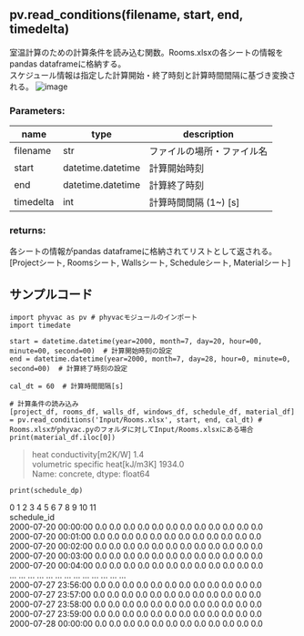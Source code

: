 ## pv.read_conditions(filename, start, end, timedelta)
室温計算のための計算条件を読み込む関数。Rooms.xlsxの各シートの情報をpandas dataframeに格納する。  
スケジュール情報は指定した計算開始・終了時刻と計算時間間隔に基づき変換される。
![image](https://github.com/ShoheiMiyata/phyvac/assets/27459538/704b9aa7-9b7a-4769-a3bb-fa14776a8a17)

### Parameters:
|  name  |  type  | description |
| ---- | ---- | ---- |
|filename|str|ファイルの場所・ファイル名|
|start|datetime.datetime|計算開始時刻|
|end|datetime.datetime|計算終了時刻|
|timedelta|int|計算時間間隔 (1~) \[s] |
  
### returns:
各シートの情報がpandas dataframeに格納されてリストとして返される。
[Projectシート, Roomsシート, Wallsシート, Scheduleシート, Materialシート]

  
## サンプルコード
```
import phyvac as pv # phyvacモジュールのインポート
import timedate

start = datetime.datetime(year=2000, month=7, day=20, hour=00, minute=00, second=00)  # 計算開始時刻の設定
end = datetime.datetime(year=2000, month=7, day=28, hour=0, minute=0, second=00)  # 計算終了時刻の設定

cal_dt = 60  # 計算時間間隔[s]

# 計算条件の読み込み
[project_df, rooms_df, walls_df, windows_df, schedule_df, material_df] = pv.read_conditions('Input/Rooms.xlsx', start, end, cal_dt) # Rooms.xlsxがphyvac.pyのフォルダに対してInput/Rooms.xlsxにある場合
print(material_df.iloc[0])
```
>heat conductivity[m2K/W]               1.4  
>volumetric specific heat[kJ/m3K]    1934.0  
>Name: concrete, dtype: float64  
```
print(schedule_dp)
```
  0    1    2    3    4    5    6    7    8    9   10   11  
schedule_id  
2000-07-20 00:00:00  0.0  0.0  0.0  0.0  0.0  0.0  0.0  0.0  0.0  0.0  0.0  0.0  
2000-07-20 00:01:00  0.0  0.0  0.0  0.0  0.0  0.0  0.0  0.0  0.0  0.0  0.0  0.0  
2000-07-20 00:02:00  0.0  0.0  0.0  0.0  0.0  0.0  0.0  0.0  0.0  0.0  0.0  0.0  
2000-07-20 00:03:00  0.0  0.0  0.0  0.0  0.0  0.0  0.0  0.0  0.0  0.0  0.0  0.0  
2000-07-20 00:04:00  0.0  0.0  0.0  0.0  0.0  0.0  0.0  0.0  0.0  0.0  0.0  0.0  
...                  ...  ...  ...  ...  ...  ...  ...  ...  ...  ...  ...  ...  
2000-07-27 23:56:00  0.0  0.0  0.0  0.0  0.0  0.0  0.0  0.0  0.0  0.0  0.0  0.0  
2000-07-27 23:57:00  0.0  0.0  0.0  0.0  0.0  0.0  0.0  0.0  0.0  0.0  0.0  0.0  
2000-07-27 23:58:00  0.0  0.0  0.0  0.0  0.0  0.0  0.0  0.0  0.0  0.0  0.0  0.0  
2000-07-27 23:59:00  0.0  0.0  0.0  0.0  0.0  0.0  0.0  0.0  0.0  0.0  0.0  0.0  
2000-07-28 00:00:00  0.0  0.0  0.0  0.0  0.0  0.0  0.0  0.0  0.0  0.0  0.0  0.0  
